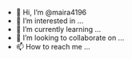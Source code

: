 - 👋 Hi, I’m @maira4196
- 👀 I’m interested in ...
- 🌱 I’m currently learning ...
- 💞️ I’m looking to collaborate on ...
- 📫 How to reach me ...

<!---
maira4196/maira4196 is a ✨ special ✨ repository because its `README.md` (this file) appears on your GitHub profile.
You can click the Preview link to take a look at your changes.
--->
